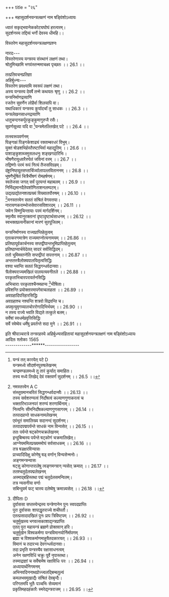 +++
title = "२६"

+++
महासुदर्शनयन्त्रलक्षणं नाम षड्विंशोऽध्यायः  
  
ध्यातं सकृद्भवानेककोट्यघोघं हरत्यरम्।  
सुदर्शनस्य तद्दिव्यं भर्गो देवस्य धीमहि।।  
  
विस्तरेण महासुदर्शनयन्त्रलक्षणप्रश्नः  
  
नारदः---  
विस्तरेणास्य यन्त्रस्य संस्थानं लक्षणं तथा।  
श्रोतुमिच्छामि भगवंस्तन्ममाचक्ष्व पृच्छतः ।। 26.1 ।।  
  
तत्प्रतिवचनप्रतिज्ञा  
अहिर्बुध्न्यः---  
विस्तरेण प्रवक्ष्यामि स्वरूपं लक्षणं तथा।  
अस्य यन्त्रस्य देवर्षे तन्मे कथयतः श्रृणु ।। 26.2 ।।  
यन्त्रनिर्माणद्रव्याणि  
रजतेन सुवर्णेन लोहैर्वा शिलयापि वा।  
यथाधिकारं यन्त्रस्य कुर्यादर्चां तु साधकः ।। 26.3 ।।  
यन्त्रलेखनसाधनद्रव्याणि  
धातुचन्दनकर्पूरकुङ्कुमागुरुजै रसैः।  
सुवर्णसूच्या यदि वा [^1]यन्त्रमेतल्लिखेत् पटे ।। 26.4 ।।  

[^1]:  यन्त्रं तत् कारयेत् पटे D  
यन्त्रमध्ये सौदर्शनपुरुषलेखनम्  
चन्द्रमण्डलमध्ये तु तारं कुर्यात् समाहितः।  
तस्य मध्ये [^2]लिखेद् देवं रक्तवर्णं सुदर्शनम् ।। 26.5 ।।  
  
तत्स्वरूपवर्णनम्  
पिङ्गाक्षं पिङ्गकेशाढ्यं रक्ताम्बरधरं विभुम्।  
युक्तं षोडशभिर्हस्तैरष्टाभिर्वा महाद्युतिम् ।। 26.6 ।।  
पाशाङ्कुशाब्जमुसलधनुः शङ्खगदारिभिः।  
भीषणैरायुधवरैरुपेतं जयिनां वरम् ।। 26.7 ।।  
तद्विष्णोः परमं रूपं नित्यं तैजसविग्रहम्।  
दंष्ट्रानिष्ठ्यूतसप्तार्चिर्ज्वालापल्लविताननम् ।। 26.8 ।।  
भूषणैर्भूषितं चित्रैर्भीषणं रोमहर्षणम्।  
स्वतेजसा जगत् सर्वं पूरयन्तं महाबलम् ।। 26.9 ।।  
निर्भिद्यमानदैतेयशोणिताशनलम्पटम्।  
उद्यत्प्रद्योतनशतप्रख्यं विख्यातपौरुषम् ।। 26.10 ।।  
[^3]मनस्तत्त्वेन सततं संश्रितं वेगवत्तया।  
नारायणकराम्भोजसेवारसविशारदम् ।। 26.11 ।।  
जवेन विष्णुचिन्तायाः परमं मार्गदर्शिनम्।  
स्मृत्यैव स्वानुरक्तानां दृष्टादृष्टार्थसाधनम् ।। 26.12 ।।  
स्वभक्तप्रत्यनीकानां मारणं सुरपूजितम्।  

[^2]: न्यसेद्देवम् D  

[^3]: नमस्तत्त्वेन A C  
[^4]संस्तूयमानचरितं सिद्धगन्धर्वदानवैः ।। 26.13 ।।  
तस्य सर्वशरण्यत्वं निर्दोषत्वं कल्याणगुणाकरत्वं च  
भक्तारिभञ्जनपरं शरण्यं शरणार्थिनाम्।  
नित्यनिः सीमनिर्दोषकल्याणगुणसागरम् ।। 26.14 ।।  
तत्पादप्रान्ते साधकनामलेखनम्  
एवंभूतं समालिख्य सदानन्दं सुदर्शनम्।  
तत्पादपद्मपर्यन्ते साधकं नाम विन्यसेत् ।। 26.15 ।।  
ततः पर्यन्ते षट्कोणचक्रलेखनम्  
इन्दुबिम्बस्य पर्यन्ते षट्कोणं चक्रमालिखेत्।  
आग्नेयममितप्रख्यममोघं सर्वसाधकम्[^5] ।। 26.16 ।।  
तत्र षडक्षरविन्यासः  
प्राच्यादिदिक्षु कोणेषु षड् वर्णान् विन्यसेन्मनोः।  
अङ्गमन्त्रन्यासः  
षट्सु कोणान्तरालेषु त्वङ्गमन्त्रान् न्यसेत् क्रमात् ।। 26.17 ।।  
ततश्चतुर्दलपद्मलेखनम्  
अस्माद्बहिस्तथा पद्मं चतुर्दलसमन्वितम्।  
तत्र न्यसनीया वर्णाः  
सबिन्दुवर्म फट् चास्य दलेष्वेषु क्रमान्न्यसेत् ।। 26.18 ।।  

[^4]: संस्तूयमानमनिशम् D  

[^5]: घातकम् A D  
अन्तरालेष्वन्तः स्थवर्णविन्यासः  
दलान्तरालेष्वन्तः स्थान् विन्यसेत् साधकस्तथा।  
ततः षोडशकेसराष्टदलपद्मलेखनम्  
बाह्यो तत्राष्टपत्राब्जमन्तः षोडशकेसरम् ।। 26.19 ।।  
केसरेषु षोडशस्वरविन्यासः  
केसरेषु क्रमादस्य विलिखेत् षोडश स्वरान्।  
दलेष्वष्टाक्षरमन्त्रन्यासः  
अष्टाक्षरं महामन्त्रं दलेष्वस्य समालिखेत् ।। 26.20 ।।  
द्वात्रिंशत्केसरषोडशदलपद्मलेखनम्  
द्वात्रिंशत्केसरं चास्य बहिः षोडशपत्रकम्[^6]।  
केसरेषु कादिसान्तवर्णविन्यासः  
ककारादि सकारान्तं केसरेष्वस्य चालिखेत् ।। 26.21 ।।  
दलेषु षोडशार्णमन्त्रवर्णन्यासः  
दलेष्वस्य लिखेन्मन्त्रं षोडशार्णं तु वैष्णवम्।  
द्वात्रिंशत्केसरदलपद्मलेखनम्  
द्वात्रिंशत्केसरदलं बाह्ये तस्य समालिखेत् ।। 26.22 ।।  
केसरेषु वाराहानुष्टुभमन्त्रवर्णन्यासः  
केसरेष्वस्य पद्मस्य प्राच्यादिषु यथाक्रमम्।  

[^6]: पत्रगम् B C E F  
मन्त्रमानुष्टुभं [^7]सम्यग्वाराहं विलिखेत् परम् ।। 26.23 ।।  
दलेषु नारसिंहानुष्टुभमन्त्रवर्णन्यासः  
द्वात्रिंशति दलेष्वस्य नारसिंहं क्रमाल्लिखेत्।  
आनुष्टुभं महामन्त्रममोघं सर्वसाधकम् ।। 26.24 ।।  
चतुः षष्टिदलपद्मलेखनम्  
तस्य बाह्ये लिखेत् पद्मं चतुः षष्टिदलैर्युतम्।  
तद्दलेषु पातालनारसिंहमन्त्रन्यासः  
पातालनारसिंहाख्यं [^8]नद्दलेषु न्यसेन्मनुम् ।। 26.25 ।।  
पुनरष्टदलपद्मलेखनम्  
पुनश्च पद्मं विन्यस्य दलैरष्टभिरावृतम्।  
तद्दलेष्वष्टाक्षरनारसिंहमन्त्रन्यासः  
अष्टाक्षरं नारसिंहं तद्दलेषु समालिखेत् ।। 26.26 ।।  
तद्वहिर्माहेन्द्रमण्डलकल्पनम्  
तद्बाह्ये मण्डलं कुर्यान्माहेन्द्रं वज्रभूषितम्।  
जाज्वल्यमानं स्वेनैव सर्वालंकारमण्डितम् ।। 26.27 ।।  
तद्बिहिः साधकनाम्ना सह तद्बीजन्यासः  
तस्य बाह्ये महादिक्षु प्रागादिषु यथाक्रमम्।  

[^7]: स्याद्वै वाराहम् A E F;सत्त्वैर्वाराहम् B C  

[^8]: तद्दलैर्विन्यसेन्मनुम् A B C; तद्दले विन्यसेन्मनुम् E F  
तद्बीजं विन्यसेद्वीमान्निजनाम्ना [^9]समन्वितम् ।। 26.28 ।।  
बहिष्कोणेष्वन्तः स्थवर्णन्यासः  
बहिष्कोणेषु चतुर्षु तथान्तःस्थान् प्रकल्पयेत्।  
कोणान्तरालेषु तद्बीजन्यासः  
कोणाभ्यन्तरभागेषु तद्वीजं विन्यसेत् पुनः ।। 26.29 ।।  
तत्परितः स्वराणां प्रातिलोम्येन विन्यासः  
परितस्तत् स्वरान् सर्वान् प्रातिलोम्येन चालिखेत्।  
तत्परितः सादिकान्ताक्षरविन्यासः  
सकारादि ककारान्तं विन्यसेत् परितस्तथा ।। 26.30 ।।  
स्वनाम्ना पाशाङ्कुशाभ्यां चावेष्टनम्  
विदर्भितं स्वनाम्नैव [^10]परितोऽन्त्ययुगं [^11]न्यसेत्।  
[^12]पाशेनावेष्टयेदेतदङ्कुशेन तथातुरः ।। 26.31 ।।  
भूपुरकल्पनम्  
पुटितं भूपुरं तस्य बाह्ये कुर्यादतन्द्रितः।  
समन्तात् केशवादिमूर्तिन्यासः  
केशवादीन् मूर्तिमतः समन्तादस्य विन्यसेत् ।। 26.32 ।।  

[^9]: समायुतम् D  

[^10]: परितोऽन्ययुगम् A B D F  

[^11]: लिखेन् A B C E F  

[^12]: पाशेन वेष्ट्येत् A B C E F  
केशवस्वरूपवर्णनम्  
तप्तजाम्बूनदप्रख्यं पुण्डरीकायतेक्षणम्।  
अपारकरुणं पद्मशङ्खचक्रगदाधरम् ।। 26.33 ।।  
पीताम्बरधरं देवं वनमालाविभूषितम्।  
हारकेयूरकटककुण्डलैरुपशोभितम् ।। 26.34 ।।  
चतुर्बाहुमुदाराङ्गं प्रसन्नवदनं [^13]विभुम्।  
प्रागादि विन्यसेद् देवं केशवं क्लेशनाशनम् ।। 26.35 ।।  
नारायणस्वरूपवर्णनम्  
शङ्कपद्मगदाचक्रधरं नीलाम्बुदच्छविम्।  
सर्वालंकारसंयुक्तं कुर्यान्नारायणं [^14]ततः ।। 26.36 ।।  
माधवस्वरूपवर्णनम्  
पद्मकौमोदकीशङ्खचक्रधारिणमव्ययम्।  
देवमिन्दीवरश्यामं माधवं भावयेत् ततः ।। 26.37 ।।  
गोविन्दस्वरूपवर्णनम्  
चक्रकौमोदकीशङ्खपद्मायुधविराजितम्।  
इन्दुबिम्बनिभं कुर्याद् गोविन्दममितौजसम् ।। 26.38 ।।  
विष्णुस्वरूपवर्णनम्  
गदाब्जशङ्खचक्रास्त्रधरं परमभूषितम्।  
विष्णु विश्वपतिं कुर्यात् पद्मकिञ्जल्कसंनिभम् ।। 26.39 ।।  

[^13]: परम् A B C E F  

[^14]: परम् A B C E F  
मधुसूदनस्वरूपवर्णनम्  
चक्रशङ्खाम्बुजगदाधारिणं करुणानिधिम्।  
रक्तपद्मदलप्रख्यं भावयेन्मधुसूदनम् ।। 26.40 ।।  
त्रिविक्रमस्वरूपवर्णनम्  
चक्रकौमोदकीपद्मशङ्खसेवितमीश्वरम्।  
उज्ज्वलत्कनकप्रख्यं तं कुर्वीत त्रिविक्रमम् ।। 26.41 ।।  
वामनस्वरूपवर्णनम्  
शङ्खचक्रगदापद्मधरं परमभूषितम्।  
तरुणादित्यसंकाशं वामनं भावयेत् ततः ।। 26.42 ।।  
श्रीधरस्वरूपवर्णनम्  
पद्मचक्रगदाशङ्खधरं सद्गुणसागरम्।  
पुण्डरीकनिभं देवं श्रीधरं परिकल्पयेत् ।। 26.43 ।।  
हृषीकेशस्वरूपवर्णनम्  
गदासुदर्शनयुते शङ्खपद्मे च बिभ्रतम्।  
विद्युत्प्रभं हृषीकेशं कुर्वीत कमलेक्षणम् ।। 26.44 ।।  
पद्मनाभस्वरूपवर्णनम्  
शङ्खपद्मे गदाचक्रे तथा बिभ्राणमुज्ज्वलम्।  
सहस्रादित्यसंकाशं पद्मनाभं तु कारयेत् ।। 26.45 ।।  
दामोदरस्वरूपवर्णनम्  
पद्मशङ्खगदाचक्रधरं बन्धूकसंनिभम्।  
भक्त्येकसुलभं देवं दामोदरमथ स्मरेत् ।। 26.46 ।।  
नमोऽन्तानां तत्तन्नाम्नामपि लेखनम्  
एवं क्रमेण न्यस्यैतानेषां नामानि च न्यसेत्।  
नमोऽन्तान्यमुक्तं रक्ष रक्षेति च समन्ततः ।। 26.47 ।।  
प्रागादिषु प्रादक्षिणयेन बीजाक्षरन्यासः  
यं शं रं षं तथा लं सं वं हं चेति द्वयं द्वयम्।  
प्राच्यादिषु महादिक्षु प्रादक्षिण्येन विन्यसेत् ।। 26.48 ।।  
ऐशान्यादिष्वप्रादक्षिण्येन बीजाक्षरन्यासः  
यं शं रं षं तथा लं सं वं हं चेति युगं युगम्।  
[^15]ऐशान्यादिषु कोणेषु विन्यसेदप्रदक्षिणम् ।। 26.49 ।।  
पुनः पाशाङ्कुशाभ्यां वेष्टनम्  
पाशेन तु समावेष्ट्य [^16]अङ्कुशेनापि वेष्टयेत्।  
सर्वमेतत् सबीजेन[^17] हृल्लेखमनुना वृतम् ।। 26.50 ।।  
प्रागादिचतुर्दिक्षु विष्णुविन्यासस्तेषामायुधानि च  
प्रागादिषु चतुर्दिक्षु विन्यसेद् विष्णुमव्ययम्।  
चक्रकौमोदकीशार्ङ्गखड्गैर्युक्तं यथाक्रमम् ।। 26.51 ।।  
साधारणौ च सर्वेषां सङ्खचक्रौ वरायुधौ।  

[^15]: ईशान्यादिषु A B C E F  

[^16]: अङ्कुशेन तु A B C E F  

[^17]: सजीवेन A B C E F  
आग्नेयादिकोणेषु हृषीकेशन्यासः  
आग्नेयादिषु कोणेषु हृषीकेशं ततो न्यसेत् ।। 26.52 ।।  
तेषामायुधविशेषाः  
शङ्खं हलं च मुसलं शूलं चैतेषु धारयेत्।  
कोणान्तरालेष्वष्टसु जनार्दनविन्यासः  
विकोणेष्वष्टसु तथा जनार्दनमथो न्यसेत् ।। 26.53 ।।  
तेषामायुधविशेषाः  
दण्डं कुन्तं तथा शक्तिं पशमङ्कुशमेव च।  
वज्रं तथैव परशुं तथा शतमुखानलम् ।। 26.54 ।।  
करेष्वमीषामेतानि विलिखेत्तु यथाक्रमम्।  
तत्तत्पार्श्वेषु तत्तत्परीवारलेखनम्  
प्रत्येकं परिवारांस्तु तेषां पार्श्वेषु विन्यसेत् ।। 26.55 ।।  
ततो भूमौ भूम्या सह पुरुषोत्तमस्मरणम्  
वराहरूपिणं देवं शङ्खचक्रगदाधरम्[^18]।  
भूमौ च सहितं भूम्या संस्मरेत् पुरुषोत्तमम् ।। 26.[^56]।।  
अम्बरे नरसिंहस्मरणम्  
अम्बरे नारसिंहं तु चिन्तयेदमितौजसम्।  
भीषणं घटितानेकभूषणं दारितासुरम् ।। 26.57 ।।  

[^18]: चक्रधरं परम् A B C E F  
प्रागादिषु चक्रगदाशार्ङ्गखड्गस्मरणम्  
प्राच्यां दिशि महाज्वालागतं चक्रं स्मरेद्बुधः।  
दक्षिणस्यां दिशि तथा स्मरेज्ज्वालागतां गदाम्।। 26.58 ।।  
प्रतीच्यां शार्ङ्गमत्युग्रज्वालामध्यगतं स्मरेत्।  
उत्तरस्यां दिशि तथा स्मरेत् खड्गं सुदारुणम् ।। 26.59 ।।  
अस्य यन्त्रस्यापराङ्गकल्पनाय मध्ये चतुर्विंशत्यरचक्रकल्पनम्  
अपराङ्गेऽथ यन्त्रस्य मध्ये चक्राब्जसंस्थितम्।  
चतुर्विंशत्यरं चक्रं सुनेमि रुचिराकृति ।। 26.60 ।।  
तन्मध्ये द्वादशदलपद्मलेखनम्  
मध्येचक्रं न्यसेत् पद्मं युक्तं द्वादशभिर्दलैः।  
तत्कर्णिकायामाग्नेयमण्डलन्यासः  
चक्राब्जकर्णिकास्थाने न्यसेदाग्नेयमण्डलम् ।। 26.61 ।।  
तन्मध्ये योगनृसिंहलेखनम्  
तन्मध्ये योगपट्टेन पिनद्धाङ्गं सनातनम्।  
नारसिंहं चतुर्बाहुं चतुश्चक्रधरं परम् ।। 26.62 ।।  
समासीनमशोकस्य मूले कालानलद्युतिम्।  
सर्वाभरणसंयुक्तं सर्वभक्तार्तिहारिणम्।। 26.63 ।।  
अपारसंख्यकल्याणगुणपूर्णमहार्णवम्।  
भक्तानुकम्पिनं नित्यं सर्वलोकैकनायकम् ।। 26.64 ।।  
तत्पादपर्यन्ते द्वयोस्तद्भृत्ययोर्विन्यासः  
एवं विन्यस्य तत्पादपर्यन्ते [^19]विन्यसेदुभौ।  
तदाज्ञाकारिणौ भीमौ नीलनीरदविग्रहौ ।। 26.65 ।।  
उदग्रकायौ भीमाक्षौ भीमायुधधरौ वरौ।  
दंष्ट्राकरालवदनौ [^20]विन्यसेद् वृत्तलोचनौ ।। 26.66 ।।  
चक्रस्य प्रागादिष्वष्टशक्तिध्यानम्  
चिन्तयेदथ चक्रस्य समन्तादष्ट योषितः।  
ऊर्ध्वमाबद्धकेशाढ्यास्तच्छक्तीः प्राप्तयौवनाः ।। 26.67 ।।  
सर्वालंकारसंयुक्ता द्विभुजा माल्यधारिणीः।  
प्राच्यां दिशि जयां देवीं [^21]पीतवर्णां विचिन्तयेत् ।। 26.68 ।।  
आग्नेय्यां मोहिनीं देवीं श्यामलामायतेक्षणाम्।  
याम्यामनुस्मरेद् देवीं विजयां कृष्णरूपिणीम् ।। 26.69 ।।  
रक्तवर्णां तथा देवीं नैर्ऋत्यां ह्लादिनीं तथा।  
अजितां पीतवर्णां तु प्रतीच्यां संस्मरेत् पराम्।। 26.70 ।।  
वायव्यां दिशि मायां तु कृष्णवर्णां सनातनीम्।  
उदीच्यां रक्तवर्णां तामाशायामपराजिताम् ।। 26.71 ।।  
ऐशान्यां संस्मरेत् सिद्धिं धूम्रवर्णामतः परम्।  
यथोक्तलक्षणयन्त्रमहिमा  
एवमेतन्महायन्त्रं महापातकनाशनम् ।। 26.72 ।।  

[^19]: चिन्तयेदुभौ A B C E F  

[^20]: विन्यस्यौ D  

[^21]: सितवर्णाम् A D E F  
आयुरारोग्यधनदं पुत्रमित्रकलत्रदम्।  
सर्वविघ्नोपशमनं सर्वदुष्टनिवारणम् ।। 26.73 ।।  
यो यदर्थी लिखेद्यन्त्रं तत् तदस्य प्रयचछति।  
मणिविद्रुममुक्ताढ्यं कुर्याद् यन्त्रं हिरण्मयम् ।। 26.74 ।।  
राजा चेद्राज्यमाप्नोति निष्कण्टकमनामयम्।  
भूर्जपत्रलिखितस्यापि यन्त्रस्य सर्वफलसाधनता  
भूर्जपत्रे लिखित्वैतत् कुङ्कुमैश्चन्दनेन तु ।। 26.75 ।।  
यो मर्त्यः शिरसा धत्ते तस्य स्यात् सर्वमीप्सितम्।  
पिशाचोरगरक्षांसि क्षिप्रं नश्यन्ति तस्य वै ।। 26.76 ।।  
एतद्यन्त्रशिलाप्रतिष्ठाया मुक्तिसाधनत्वम्  
शिलाप्रतिष्ठां यः कुर्यादेतस्य जगतीतले।  
सर्वान् कामानिहावाप्य विष्णुसायुज्यमाप्नुयात् ।। 26.77 ।।  
लोहादिभिर्यन्त्रप्रतिमानिर्माणफलम्  
लोहैर्वा रजतेनाथ यः कुर्यात् प्रतिमां बुधः।  
त्रिवर्गफलमाप्नोति निर्वाणमचिरात् पुनः ।। 26.78 ।।  
कर्षणादिप्रतिष्ठान्तायतननिर्माणफलम्  
कर्षणादि प्रतिष्ठान्तं कुर्यादायतनं च यः।  
आप्नुवन्ति च तद्वंश्याः पुण्यलोकाननुत्तमान् ।। 26.79 ।।  
भयादिषु यन्त्रस्मरणए फलम्  
भयागमे च संग्रामे वादे वा यः स्मरेदिदम्।  
विजयस्तस्य हस्तस्थो नात्र कार्या विचारणा ।। 26.80 ।।  
त्रिसंध्यं यन्त्रार्चनं मुक्तिसाधनम्  
अर्चयेद्यस्त्रिसंध्यं वै यन्त्रमेतदनुत्तमम्।  
तापत्रयविनिर्मुक्तो विष्णुलोके महीयते ।। 26.81 ।।  
रक्षाविधौ राज्ञां वैशेषिकविध्यारम्भः  
राज्ञां रक्षाविधाने तु विशेषं श्रृणु नारद।  
राज्यार्थी हृतराज्यो वा परिभूतोऽथवा नृपैः।। 26.82 ।।  
तत्र प्रथममाचार्यपूजाविधिः  
सौदर्शनस्य यन्त्रस्य प्रदातारं गुरुं परम्।  
सर्वेभ्यो ह्यधिकं मत्वा तमभ्यर्च्यं महाधनैः ।। 26.83 ।।  
ततो भगवदाराधनविधिः  
ततो नारायणं देवं पुण्डरीकायतेक्षणम्।  
श्यामलं पीतवसनं सर्वाभरणभूषितम् ।। 26.84 ।।  
आराधयेच्चतुर्बाहुमाचार्योक्तविधानतः।  
ततो यन्त्रनिर्माणम्  
तप्तजाम्बूनदमयं मणिविद्रुमचित्रितम् ।। 26.85 ।।  
सर्वालंकारसंयुक्तं कारयेद्यन्त्रमुत्तमम्।  
  
यन्त्रनिर्माणस्य राज्यप्राप्तिहेतुत्वम्  
एतत्करणमात्रेण राज्यमाप्नोत्यनामयम् ।। 26.86 ।।  
प्रतिष्ठापूर्वकार्चनस्य सप्तद्वीपान्तभूमिप्राप्तिहेतुत्वम्  
प्रतिष्ठाप्यार्चयेदेतत् सादरं सर्वसिद्धिदम्।  
ततो भूमिमवाप्नेति सप्तद्वीपां सपत्तनाम् ।। 26.87 ।।  
अन्ततस्त्रैलोक्यपालयितृत्वसिद्धिः  
वश्या भवन्ति सततं सिद्धगन्धर्वदानवाः।  
त्रैलोक्यराज्यमखिलं पालयत्यवनीतले ।। 26.88 ।।  
परकृताभिचारपरावर्तनसिद्धिः  
अभिचाराः परकृताश्चैनमप्राप्य [^22]भीषिताः।  
प्रविशन्ति प्रयोक्तारमापगेवाचलाहता ।। 26.89 ।।  
अवग्रहादिपरिहारसिद्धिः  
अवग्रहाश्च नश्यन्ति शत्रवो विद्रवन्ति च।  
अपमृत्युमृगव्यालचोररोगादिभिर्भयम् ।। 26.90 ।।  
न तस्य राज्ये भवति विद्यते तत्कुले बलम्।  
सर्वेषां स्वधर्मप्रवृत्तिसिद्धिः  
सर्वे स्वेष्वेव धर्मेषु प्रवर्तन्ते सदा मुने ।। 26.91 ।।  

[^22]: दीपिताः D  
दुर्वाससा सप्तस्येन्द्रस्य यन्त्रेणानेन पुनः स्वपदप्राप्तिः  
पुरा दुर्वाससः शापाद्धृतराज्ये शचीपतौ।  
एतत्प्रसादादखिलं पुनः प्राप त्रिविष्टपम् ।। 26.92 ।।  
चतुर्मुखस्य भगवत्सकाशाद्यन्त्रप्राप्तिः  
एतत् पुरा महायन्त्रं ब्रह्मणे प्रोक्तवान् हरिः।  
चतुर्मुखेन विश्वकर्मणा यन्त्रविमानयोर्निर्मापणम्  
ब्रह्मा च विश्वकर्माणमाहूयैतदकारयत् ।। 26.93 ।।  
विमानं च तदारभ्य देवगन्धर्वदानवाः।  
तदा प्रभृति यन्त्रस्यैव रक्षासाधनत्वम्  
अनेन रक्षणविधिं चक्रुः पूर्वे नृपास्तथा।  
तस्माद्राज्ञां च सर्वेषामेष रक्षाविधिः परः ।। 26.94 ।।  
अध्यायार्थनिगमनम्  
अभिनवदिननाथप्रोज्ज्वलद्बिम्बतुल्यं  
कमलभवमुखाद्यैः संश्रितं देवबृन्दैः।  
परिगतमपि भूतैः पञ्चभिः सेव्यमानं  
प्रकृतिमहदहंकारैः स्मरेद्यन्त्रराजम् ।। 26.95 ।।  
  
इति श्रीपाञ्चरात्रे तन्त्ररहस्ये अहिर्बुध्न्यसंहितायां महासुदर्शनयन्त्रलक्षणं नाम षड्विंशोऽध्यायः  
आदितः श्लोकाः 1565  
-------------******-----------------
